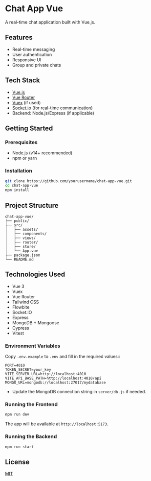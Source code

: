 # Chat App Vue

A real-time chat application built with Vue.js.

## Features

- Real-time messaging
- User authentication
- Responsive UI
- Group and private chats

## Tech Stack

- [Vue.js](https://vuejs.org/)
- [Vue Router](https://router.vuejs.org/)
- [Vuex](https://vuex.vuejs.org/) (if used)
- [Socket.io](https://socket.io/) (for real-time communication)
- Backend: Node.js/Express (if applicable)

## Getting Started

### Prerequisites

- Node.js (v14+ recommended)
- npm or yarn

### Installation

```bash
git clone https://github.com/yourusername/chat-app-vue.git
cd chat-app-vue
npm install
```

## Project Structure

```
chat-app-vue/
├── public/
├── src/
│   ├── assets/
│   ├── components/
│   ├── views/
│   ├── router/
│   ├── store/
│   └── App.vue
├── package.json
└── README.md
```

## Technologies Used

- Vue 3
- Vuex
- Vue Router
- Tailwind CSS
- Flowbite
- Socket.IO
- Express
- MongoDB + Mongoose
- Cypress
- Vitest

### Environment Variables

Copy `.env.example` to `.env` and fill in the required values::

```
PORT=4010
TOKEN_SECRET=your_key
VITE_SERVER_URL=http://localhost:4010
VITE_API_BASE_PATH=http://localhost:4010/api
MONGO_URL=mongodb://localhost:27017/mydatabase
```

- Update the MongoDB connection string in `server/db.js` if needed.

### Running the Frontend

```bash
npm run dev
```

The app will be available at `http://localhost:5173`.

### Running the Backend

```bash
npm run start
```

## License

[MIT](LICENSE)
